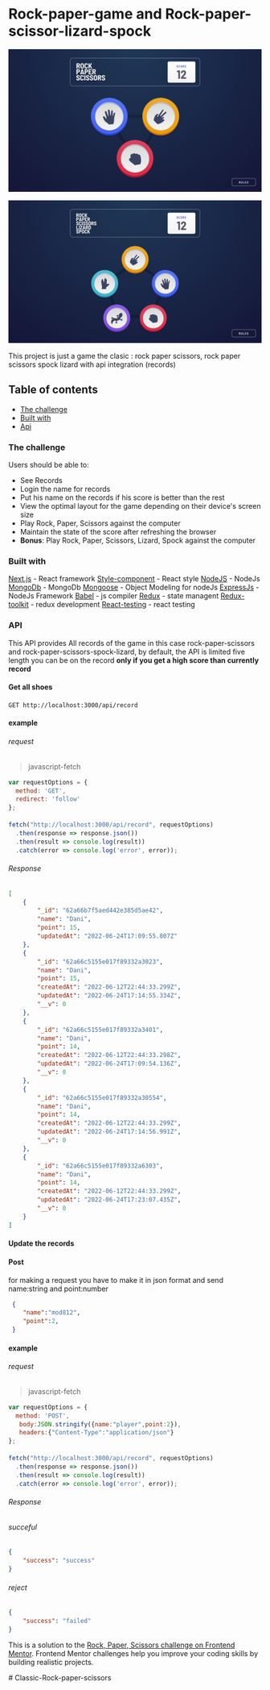 # Rock-paper-game and Rock-paper-scissor-lizard-spock

![Rock-paper-scissor-game](./public/desktop-step-1.jpg)

![Rock-paper-scissor-lizard-spock](./public/desktop-step-1-bonus.jpg)

This project is just a game the clasic : rock paper scissors, rock paper scissors spock lizard with api integration (records)

## Table of contents

  - [The challenge](#the-challenge)
   - [Built with](#built-with)
   - [Api](#API)

### The challenge

Users should be able to:

- See Records
- Login the name for records
- Put his name on the records if his score is better than the rest
- View the optimal layout for the game depending on their device's screen size
- Play Rock, Paper, Scissors against the computer
- Maintain the state of the score after refreshing the browser
- **Bonus**: Play Rock, Paper, Scissors, Lizard, Spock against the computer

### Built with
 [Next.js](https://nextjs.org/) - React framework
 [Style-component](https://styled-components.com/) - React style
 [NodeJS](https://nodejs.org/en/) - NodeJs
 [MongoDb](https://www.mongodb.com/) - MongoDb
 [Mongoose](https://mongoosejs.com/) - Object Modeling for nodeJs
 [ExpressJs](https://expressjs.com/) - NodeJs Framework
 [Babel](https://babeljs.io/) - js compiler
 [Redux](https://redux.js.org/) - state managent
 [Redux-toolkit](https://redux-toolkit.js.org/) - redux development
 [React-testing](https://testing-library.com/) - react testing


 ### API
 This API provides All records of the game in this case rock-paper-scissors and rock-paper-scissors-spock-lizard, by default, the API is limited five length 
  you can be on the record **only if you get a high score than currently record**

#### Get all shoes

```node
GET http://localhost:3000/api/record
```
#### example 
###### request

> javascript-fetch
```javascript
var requestOptions = {
  method: 'GET',
  redirect: 'follow'
};

fetch("http://localhost:3000/api/record", requestOptions)
  .then(response => response.json())
  .then(result => console.log(result))
  .catch(error => console.log('error', error));
```

###### Response

```json
[
    {
        "_id": "62a66b7f5aed442e385d5ae42",
        "name": "Dani",
        "point": 15,
        "updatedAt": "2022-06-24T17:09:55.807Z"
    },
    {
        "_id": "62a66c5155e017f89332a3023",
        "name": "Dani",
        "point": 15,
        "createdAt": "2022-06-12T22:44:33.299Z",
        "updatedAt": "2022-06-24T17:14:55.334Z",
        "__v": 0
    },
    {
        "_id": "62a66c5155e017f89332a3401",
        "name": "Dani",
        "point": 14,
        "createdAt": "2022-06-12T22:44:33.298Z",
        "updatedAt": "2022-06-24T17:09:54.136Z",
        "__v": 0
    },
    {
        "_id": "62a66c5155e017f89332a30554",
        "name": "Dani",
        "point": 14,
        "createdAt": "2022-06-12T22:44:33.299Z",
        "updatedAt": "2022-06-24T17:14:56.991Z",
        "__v": 0
    },
    {
        "_id": "62a66c5155e017f89332a6303",
        "name": "Dani",
        "point": 14,
        "createdAt": "2022-06-12T22:44:33.299Z",
        "updatedAt": "2022-06-24T17:23:07.435Z",
        "__v": 0
    }
]

```

#### Update the records 

#### Post 
for making a request you have to make it in json format and send name:string and point:number

```json
 {
    "name":"mod812",
    "point":2,
 }
```

#### example 
###### request

> javascript-fetch
```javascript
var requestOptions = {
  method: 'POST',
   body:JSON.stringify({name:"player",point:2}),
   headers:{"Content-Type":"application/json"}
};

fetch("http://localhost:3000/api/record", requestOptions)
  .then(response => response.json())
  .then(result => console.log(result))
  .catch(error => console.log('error', error));
```
###### Response

###### succeful

```json
{
    "success": "success"
}
```
###### reject

```json
{
    "success": "failed"
}
```

This is a solution to the [Rock, Paper, Scissors challenge on Frontend Mentor](https://www.frontendmentor.io/challenges/rock-paper-scissors-game-pTgwgvgH). Frontend Mentor challenges help you improve your coding skills by building realistic projects. 



#   C l a s s i c - R o c k - p a p e r - s c i s s o r s 
 
 